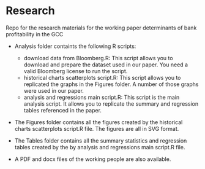 # Research
 Repo for the research materials for the working paper determinants of bank profitability in the GCC
* Analysis folder containts the following R scripts:
    * download data from Bloomberg.R: This script allows you to download and prepare the dataset used in our paper. You need a valid Bloomberg license to run the script. 
    * historical charts scatterplots script.R: This script allows you to replicated the graphs in the Figures folder. A number of those graphs were used in our paper. 
    * analysis and regressions main script.R: This script is the main analysis script. It allows you to replicate the summary and regression tables referenced in the paper.

* The Figures folder contains all the figures created by the historical charts scatterplots script.R file. The figures are all in SVG format. 

* The Tables folder contains all the summary statistics and regression tables created by the by analysis and regressions main script.R file.  

* A PDF and docx files of the working people are also available. 
